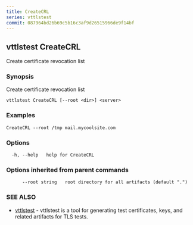 ```yaml
---
title: CreateCRL
series: vttlstest
commit: 087964bd26b69c5b16c3af9d26515966de9f14bf
---
```

## vttlstest CreateCRL

Create certificate revocation list

### Synopsis

Create certificate revocation list

```
vttlstest CreateCRL [--root <dir>] <server>
```

### Examples

```
CreateCRL --root /tmp mail.mycoolsite.com
```

### Options

```
  -h, --help   help for CreateCRL
```

### Options inherited from parent commands

```
      --root string   root directory for all artifacts (default ".")
```

### SEE ALSO

* [vttlstest](../)	 - vttlstest is a tool for generating test certificates, keys, and related artifacts for TLS tests.

